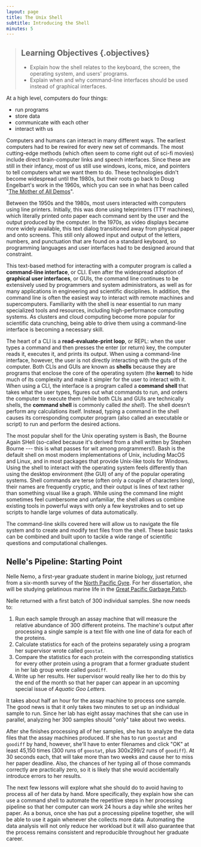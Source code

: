 ```yaml
---
layout: page
title: The Unix Shell
subtitle: Introducing the Shell
minutes: 5
---
```

> ## Learning Objectives {.objectives}
>
> *   Explain how the shell relates to the keyboard, the screen, the operating system, and users' programs.
> *   Explain when and why command-line interfaces should be used instead of graphical interfaces.

At a high level, computers do four things:

-   run programs
-   store data
-   communicate with each other
-   interact with us

Computers and humans can interact in many different ways. The earliest computers had to be rewired for every new set of commands. The most cutting-edge methods (which often seem to come right out of sci-fi movies) 
include direct brain-computer links and speech interfaces.
Since these are still in their infancy,
most of us still use windows, icons, mice, and pointers to tell computers what we want them to do.
These technologies didn't become widespread until the 1980s,
but their roots go back to Doug Engelbart's work in the 1960s,
which you can see in what has been called
"[The Mother of All Demos](http://www.youtube.com/watch?v=a11JDLBXtPQ)".

Between the 1950s and the 1980s, most users interacted with computers using line printers. Initially, this was done using teleprinters (TTY machines), which literally printed onto paper each command sent by the user and the output produced by the computer. In the 1970s, as video displays became more widely available, this text dialog transitioned away from physical paper and onto screens. This still only allowed input and output of the letters, numbers, and punctuation that are found on a standard keyboard,
so programming languages and user interfaces had to be designed around that constraint.

This text-based method for interacting with a computer program is called a
**command-line interface**, or CLI. Even after the widespread adoption of **graphical user interfaces**, or GUIs, the command line continues to be extensively used by programmers and system administrators, as well as for many applications in engineering and scientific disciplines. In addition, the command line is often the easiest way to interact with remote machines and supercomputers. 
Familiarity with the shell is near essential to run many specialized tools and resources, including high-performance computing systems. As clusters and cloud computing become more popular for scientific data crunching, being able to drive them using a command-line interface is becoming a necessary skill. 

The heart of a CLI is a **read-evaluate-print loop**, or REPL:
when the user types a command and then presses the enter (or return) key,
the computer reads it,
executes it,
and prints its output. When using a command-line interface, however, the user is not directly interacting with the guts of the computer. Both CLIs and GUIs are known as **shells** because they are programs that enclose the core of the operating system (the **kernel**) to hide much of its complexity and make it simpler for the user to interact with it. When using a CLI, the interface is a program called a **command shell** that takes what the user types, figures out what commands to run, and orders the computer to execute them (while both CLIs and GUIs are technically shells, the **command shell** is commonly called *the shell*). The shell doesn’t perform any calculations itself. Instead, typing a command in the shell causes its corresponding computer program (also called an executable or script) to run and perform the desired actions.

The most popular shell for the Unix operating system is Bash,
the Bourne Again SHell
(so-called because it's derived from a shell written by Stephen Bourne --- this
is what passes for wit among programmers!). Bash is the default shell on most modern implementations of Unix, including MacOS and Linux,
and in most packages that provide Unix-like tools for Windows. Using the shell to interact with the operating system feels differently than using the desktop environment (the GUI) of any of the popular operating systems. Shell commands are terse (often only a couple of characters long),
their names are frequently cryptic,
and their output is lines of text rather than something visual like a graph. While using the command line might sometimes feel cumbersome and unfamiliar, the shell allows us combine existing tools in powerful ways with only a few keystrokes
and to set up scripts to handle large volumes of data automatically.

The command-line skills covered here will allow us to navigate the file system and to create and modify text files from the shell. These basic tasks can be combined and built upon to tackle a wide range of scientific questions and computational challenges.

## Nelle's Pipeline: Starting Point

Nelle Nemo, a first-year graduate student in marine biology, just returned from a six-month survey of the
[North Pacific Gyre](http://en.wikipedia.org/wiki/North_Pacific_Gyre). For her dissertation, she will be studying gelatinous marine life in the [Great Pacific Garbage Patch](http://en.wikipedia.org/wiki/Great_Pacific_Garbage_Patch).

Nelle returned with a first batch of 300 individual samples. She now needs to:

1.  Run each sample through an assay machine
    that will measure the relative abundance of 300 different proteins.
    The machine's output after processing a single sample is
    a text file with one line of data for each of the proteins.
2.  Calculate statistics for each of the proteins separately
    using a program her supervisor wrote called `goostat`.
3.  Compare the statistics for each protein
    with the corresponding statistics for every other protein
    using a program that a former graduate student in her lab group wrote called `goodiff`.
4.  Write up her results.
    Her supervisor would really like her to do this by the end of the month
    so that her paper can appear in an upcoming special issue of *Aquatic Goo Letters*.

It takes about half an hour for the assay machine to process one sample.
The good news is that it only takes two minutes to set up an individual sample to run.
Since her lab has eight assay machines that she can use in parallel,
analyzing her 300 samples should "only" take about two weeks.

After she finishes processing all of her samples, she has to analyze the data files that the assay machines produced. If she has to run `goostat` and `goodiff` by hand, however, 
she'll have to enter filenames and click "OK" at least 45,150 times
(300 runs of `goostat`, plus 300x299/2 runs of `goodiff`).
At 30 seconds each,
that will take more than two weeks and cause her to miss her paper deadline. Also, the chances of her typing all of those commands correctly are practically zero, so it is likely that she would accidentally introduce errors to her results.

The next few lessons will explore what she should do to avoid having to process all of her data by hand.
More specifically,
they explain how she can use a command shell
to automate the repetitive steps in her processing pipeline
so that her computer can work 24 hours a day while she writes her paper.
As a bonus,
once she has put a processing pipeline together,
she will be able to use it again whenever she collects more data. Automating the data analysis will not only reduce her workload but it will also guarantee that the process remains consistent and reproducible throughout her graduate career.

